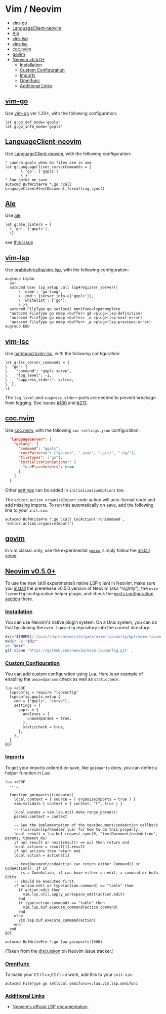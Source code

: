 # Vim / Neovim

* [vim-go](#vimgo)
* [LanguageClient-neovim](#lcneovim)
* [Ale](#ale)
* [vim-lsp](#vimlsp)
* [vim-lsc](#vimlsc)
* [coc.nvim](#cocnvim)
* [govim](#govim)
* [Neovim v0.5.0+](#neovim)
  * [Installation](#neovim-install)
  * [Custom Configuration](#neovim-config)
  * [Imports](#neovim-imports)
  * [Omnifunc](#neovim-omnifunc)
  * [Additional Links](#neovim-links)

## <a href="#vimgo" id="vimgo">vim-go</a>

Use [vim-go] ver 1.20+, with the following configuration:

```vim
let g:go_def_mode='gopls'
let g:go_info_mode='gopls'
```

## <a href="#lcneovim" id="lcneovim">LanguageClient-neovim</a>

Use [LanguageClient-neovim], with the following configuration:

```vim
" Launch gopls when Go files are in use
let g:LanguageClient_serverCommands = {
       \ 'go': ['gopls']
       \ }
" Run gofmt on save
autocmd BufWritePre *.go :call LanguageClient#textDocument_formatting_sync()
```

## <a href="#ale" id="ale">Ale</a>

Use [ale]:

```vim
let g:ale_linters = {
  \ 'go': ['gopls'],
  \}
```

see [this issue][ale-issue-2179]

## <a href="#vimlsp" id="vimlsp">vim-lsp</a>

Use [prabirshrestha/vim-lsp], with the following configuration:

```vim
augroup LspGo
  au!
  autocmd User lsp_setup call lsp#register_server({
      \ 'name': 'go-lang',
      \ 'cmd': {server_info->['gopls']},
      \ 'whitelist': ['go'],
      \ })
  autocmd FileType go setlocal omnifunc=lsp#complete
  "autocmd FileType go nmap <buffer> gd <plug>(lsp-definition)
  "autocmd FileType go nmap <buffer> ,n <plug>(lsp-next-error)
  "autocmd FileType go nmap <buffer> ,p <plug>(lsp-previous-error)
augroup END
```

## <a href="#vimlsc" id="vimlsc">vim-lsc</a>

Use [natebosch/vim-lsc], with the following configuration:

```vim
let g:lsc_server_commands = {
\  "go": {
\    "command": "gopls serve",
\    "log_level": -1,
\    "suppress_stderr": v:true,
\  },
\}
```

The `log_level` and `suppress_stderr` parts are needed to prevent breakage from logging. See
issues [#180](https://github.com/natebosch/vim-lsc/issues/180) and
[#213](https://github.com/natebosch/vim-lsc/issues/213).

## <a href="#cocnvim" id="cocnvim">coc.nvim</a>

Use [coc.nvim], with the following `coc-settings.json` configuration:

```json
  "languageserver": {
    "golang": {
      "command": "gopls",
      "rootPatterns": ["go.mod", ".vim/", ".git/", ".hg/"],
      "filetypes": ["go"],
      "initializationOptions": {
        "usePlaceholders": true
      }
    }
  }
```

Other [settings](settings.md) can be added in `initializationOptions` too.

The `editor.action.organizeImport` code action will auto-format code and add missing imports. To run this automatically on save, add the following line to your `init.vim`:

```vim
autocmd BufWritePre *.go :call CocAction('runCommand', 'editor.action.organizeImport')
```

## <a href="#govim" id="govim">govim</a>

In vim classic only, use the experimental [`govim`], simply follow the [install steps][govim-install].

## <a href="#neovim" id="neovim">Neovim v0.5.0+</a>

To use the new (still experimental) native LSP client in Neovim, make sure you
[install][nvim-install] the prerelease v0.5.0 version of Neovim (aka “nightly”),
the `nvim-lspconfig` configuration helper plugin, and check the
[`gopls` configuration section][nvim-lspconfig] there.

### <a href="#neovim-install" id="neovim-install">Installation</a>

You can use Neovim's native plugin system.  On a Unix system, you can do that by
cloning the `nvim-lspconfig` repository into the correct directory:

```sh
dir="${HOME}/.local/share/nvim/site/pack/nvim-lspconfig/opt/nvim-lspconfig/"
mkdir -p "$dir"
cd "$dir"
git clone 'https://github.com/neovim/nvim-lspconfig.git' .
```

### <a href="#neovim-config" id="neovim-config">Custom Configuration</a>

You can add custom configuration using Lua.  Here is an example of enabling the
`unusedparams` check as well as `staticcheck`:

```vim
lua <<EOF
  lspconfig = require "lspconfig"
  lspconfig.gopls.setup {
    cmd = {"gopls", "serve"},
    settings = {
      gopls = {
        analyses = {
          unusedparams = true,
        },
        staticcheck = true,
      },
    },
  }
EOF
```

### <a href="#neovim-imports" id="neovim-imports">Imports</a>

To get your imports ordered on save, like `goimports` does, you can define
a helper function in Lua:

```vim
lua <<EOF
  -- …

  function goimports(timeoutms)
    local context = { source = { organizeImports = true } }
    vim.validate { context = { context, "t", true } }

    local params = vim.lsp.util.make_range_params()
    params.context = context

    -- See the implementation of the textDocument/codeAction callback
    -- (lua/vim/lsp/handler.lua) for how to do this properly.
    local result = lsp.buf_request_sync(0, "textDocument/codeAction", params, timeout_ms)
    if not result or next(result) == nil then return end
    local actions = result[1].result
    if not actions then return end
    local action = actions[1]

    -- textDocument/codeAction can return either Command[] or CodeAction[]. If it
    -- is a CodeAction, it can have either an edit, a command or both. Edits
    -- should be executed first.
    if action.edit or type(action.command) == "table" then
      if action.edit then
        vim.lsp.util.apply_workspace_edit(action.edit)
      end
      if type(action.command) == "table" then
        vim.lsp.buf.execute_command(action.command)
      end
    else
      vim.lsp.buf.execute_command(action)
    end
  end
EOF

autocmd BufWritePre *.go lua goimports(1000)
```

(Taken from the [discussion][nvim-lspconfig-imports] on Neovim issue tracker.)

### <a href="#neovim-omnifunc" id="neovim-omnifunc">Omnifunc</a>

To make your <kbd>Ctrl</kbd>+<kbd>x</kbd>,<kbd>Ctrl</kbd>+<kbd>o</kbd> work, add
this to your `init.vim`:

```vim
autocmd FileType go setlocal omnifunc=v:lua.vim.lsp.omnifunc
```

### <a href="#neovim-links" id="neovim-links">Additional Links</a>

* [Neovim's official LSP documentation][nvim-docs].

[vim-go]: https://github.com/fatih/vim-go
[LanguageClient-neovim]: https://github.com/autozimu/LanguageClient-neovim
[ale]: https://github.com/w0rp/ale
[ale-issue-2179]: https://github.com/w0rp/ale/issues/2179
[prabirshrestha/vim-lsp]: https://github.com/prabirshrestha/vim-lsp/
[natebosch/vim-lsc]: https://github.com/natebosch/vim-lsc/
[natebosch/vim-lsc#180]: https://github.com/natebosch/vim-lsc/issues/180
[coc.nvim]: https://github.com/neoclide/coc.nvim/
[`govim`]: https://github.com/myitcv/govim
[govim-install]: https://github.com/myitcv/govim/blob/master/README.md#govim---go-development-plugin-for-vim8
[nvim-docs]: https://neovim.io/doc/user/lsp.html
[nvim-install]: https://github.com/neovim/neovim/wiki/Installing-Neovim
[nvim-lspconfig]: https://github.com/neovim/nvim-lspconfig/blob/master/CONFIG.md#gopls
[nvim-lspconfig-imports]: https://github.com/neovim/nvim-lspconfig/issues/115
